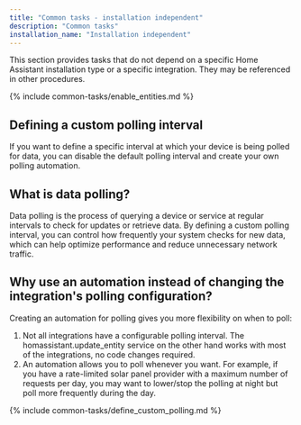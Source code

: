 ```yaml
---
title: "Common tasks - installation independent"
description: "Common tasks"
installation_name: "Installation independent"
---
```

This section provides tasks that do not depend on a specific Home Assistant installation type or a specific integration. They may be referenced in other procedures.

{% include common-tasks/enable_entities.md %}

## Defining a custom polling interval

If you want to define a specific interval at which your device is being polled for data, you can disable the default polling interval and create your own polling automation.

## What is data polling?

Data polling is the process of querying a device or service at regular intervals to check for updates or retrieve data. By defining a custom polling interval, you can control how frequently your system checks for new data, which can help optimize performance and reduce unnecessary network traffic.

## Why use an automation instead of changing the integration's polling configuration?

Creating an automation for polling gives you more flexibility on when to poll:

1. Not all integrations have a configurable polling interval. The homassistant.update_entity service on the other hand works with most of the integrations, no code changes required.
2. An automation allows you to poll whenever you want. For example, if you have a rate-limited solar panel provider with a maximum number of requests per day, you may want to lower/stop the polling at night but poll more frequently during the day.

{% include common-tasks/define_custom_polling.md %}